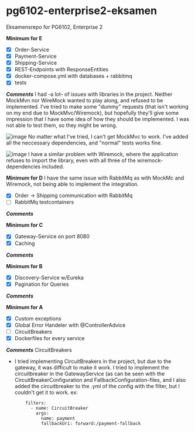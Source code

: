 # pg6102-enterprise2-eksamen
Eksamensrepo for PG6102, Enterprise 2

**Minimum for E**
- [x] Order-Service
- [x] Payment-Service
- [x] Shipping-Service
- [x] REST-Endpoints with ResponseEntities
- [x] docker-compose.yml with databases + rabbitmq
- [x] tests

***Comments***
I had -a lot- of issues with libraries in the project. Neither MockMvn nor WireMock wanted to play along, and refused to be implemented. I've tried to make some "dummy" requests (that isn't working on my end due to MockMvc/Wiremock), but hopefully they'll give some impression that I have some idea of how they should be implemented. I was not able to test them, so they might be wrong.

![image](https://user-images.githubusercontent.com/23049454/203850306-09a6e84f-7f72-4bff-9286-a8adf55538fe.png)
No matter what I've tried, I can't get MockMvc to work. I've added all the neccessary dependencies, and "normal" tests works fine. 

![image](https://user-images.githubusercontent.com/23049454/203857165-7780eec7-3e85-433e-87ce-2613cc937302.png)
I have a similar problem with Wiremock, where the application refuses to import the library, even with all three of the wiremock-dependencies included.

**Minimum for D**
I have the same issue with RabbitMq as with MockMc and Wiremock, not being able to implement the integration.
- [x] Order -> Shipping communication with RabbitMq
- [ ] RabbitMq testcontainers

***Comments***

**Minimum for C**
- [x] Gateway-Service on port 8080
- [x] Caching

***Comments***

**Minimum for B**
- [x] Discovery-Service w/Eureka
- [x] Pagination for Queries

***Comments***

**Minimum for A**
- [x] Custom exceptions
- [x] Global Error Handeler with @ControllerAdvice
- [ ] CircuitBreakers
- [x] Dockerfiles for every service

***Comments***
CircuitBreakers
- I tried implementing CircuitBreakers in the project, but due to the gateway, it was difficult to make it work. I tried to implement the circuitbreaker in the GatewayService (as can be seen with the CircuitBreakerConfiguration and FallbackConfiguration-files, and I also added the circuitbreaker to the .yml of the config with the filter, but I couldn't get it to work. ex: 

          filters:
            - name: CircuitBreaker
              args:
                name: payment
                fallbackUri: forward:/payment-fallback
